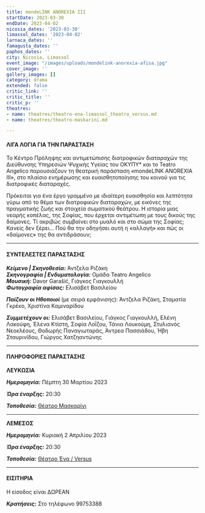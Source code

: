 ```yaml
---
title: mondeLINK ANOREXIA ΙΙΙ
startDate: 2023-03-30
endDate: 2023-04-02
nicosia_dates: '2023-03-30'
limassol_dates: '2023-04-02'
larnaca_dates: ''
famagusta_dates: ''
paphos_dates: ''
city: Nicosia, Limassol
event_image: "/images/uploads/mondelink-anorexia-afisa.jpg"
cover_image: ''
gallery_images: []
category: drama
extended: false
critic_link: ''
critic_title: ''
critic_p: ''
theatres:
- name: theatres/theatro-ena-limassol_theatro_versus.md
- name: theatres/theatro-maskarini.md

---
```

#### ΛΙΓΑ ΛΟΓΙΑ ΓΙΑ ΤΗΝ ΠΑΡΑΣΤΑΣΗ

Το Κέντρο Πρόληψης και αντιμετώπισης διατροφικών διαταραχών της Διεύθυνσης Υπηρεσιών Ψυχικής Υγείας του ΟΚΥΠΥ* και το Teatro Angelico παρουσιάζουν τη θεατρική παράσταση «mondeLINK ANOREXIA ΙΙΙ», στο πλαίσιο ενημέρωσης και ευαισθητοποίησης του κοινού για τις διατροφικές διαταραχές.

Πρόκειται για ένα έργο γραμμένο με ιδιαίτερη ευαισθησία και λεπτότητα γύρω από το θέμα των διατροφικών διαταραχών, με εικόνες της πραγματικής ζωής και στοιχεία σωματικού θεάτρου. Η ιστορία μιας νεαρής κοπέλας, της Σοφίας, που έρχεται αντιμέτωπη με τους δικούς της δαίμονες. Τί ακριβώς συμβαίνει στο μυαλό και στο σώμα της Σοφίας; Κανείς δεν ξέρει... Πού θα την οδηγήσει αυτή η «αλλαγή» και πώς οι «δαίμονες» της θα αντιδράσουν;

***

#### ΣΥΝΤΕΛΕΣΤΕΣ ΠΑΡΑΣΤΑΣΗΣ

**_Κείμενο | Σκηνοθεσία:_** Άντζελα Ριζάκη  
**_Σκηνογραφία | Ενδυματολογία:_** Ομάδα Teatro Angelico  
**_Μουσική:_** Davor Garašić, Γιάγκος Γιαγκουλλή  
**_Φωτογραφία αφίσας:_** Ελισάβετ Βασιλείου

**_Παίζουν οι Ηθοποιοί_** (με σειρά εμφάνισης): Άντζελα Ριζάκη, Σταματία Γκρέκο, Χριστίνα Καμιναρίδου

**_Συμμετέχουν οι:_** Ελισάβετ Βασιλείου, Γιάγκος Γιαγκουλλή, Ελένη Λακούφη, Έλενα Κτίστη, Σοφία Λοΐζου, Τάνια Λουκούμη, Στυλιανός Νεοκλέους, Θοδωρής Παναγιωταράς, Άντρεα Πασσιάδου, Ήβη Σταυρινίδου, Γιώργος Χατζηαντώνης

***

#### ΠΛΗΡΟΦΟΡΙΕΣ ΠΑΡΑΣΤΑΣΗΣ

**ΛΕΥΚΩΣΙΑ**

**_Ημερομηνία:_** Πέμπτη 30 Μαρτίου 2023

**_Ώρα έναρξης:_** 20:30

**_Τοποθεσία:_** [Θέατρο Μασκαρίνι](?#map)

***

**ΛΕΜΕΣΟΣ**

**_Ημερομηνία:_** Κυριακή 2 Απριλίου 2023

**_Ώρα έναρξης:_** 20:30

**_Τοποθεσία:_** [Θέατρο Ένα / Versus](?#map)

***

#### ΕΙΣΙΤΗΡΙΑ

Η είσοδος είναι ΔΩΡΕΑΝ

**_Κρατήσεις:_** Στο τηλέφωνο 99753388